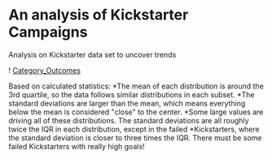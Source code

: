 # An analysis of Kickstarter Campaigns

Analysis on Kickstarter data set to uncover trends

! [Category_Outcomes](https://drive.google.com/file/d/1eGzzp-OJBd6ndOM62LCwCvcxNgfIxTAq/view?usp=sharing)

Based on calculated statistics:
*The mean of each distribution is around the 3rd quartile, so the data follows similar distributions in each subset.
*The standard deviations are larger than the mean, which means everything below the mean is considered "close" to the center.
*Some large values are driving all of these distributions. The standard deviations are all roughly twice the IQR in each distribution, except in the failed *Kickstarters, where the standard deviation is closer to three times the IQR. There must be some failed Kickstarters with really high goals!
